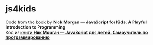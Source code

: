 # js4kids
Code from the <a href="https://www.amazon.com/JavaScript-Kids-Playful-Introduction-Programming/dp/1593274084">book</a> by <b>Nick Morgan — JavaScript for Kids: A Playful Introduction to Programming</b><br>
Код из <a href="https://www.ozon.ru/context/detail/id/138148848">книги <b>Ник Морган — JavaScript для детей. Самоучитель по программированию</b>
